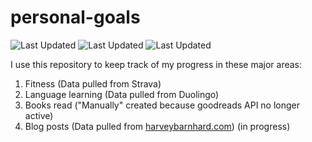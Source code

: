 # personal-goals
![Last Updated](https://img.shields.io/date/1614732588?color=FC4C02&label=Fitness%20Updated&logo=strava)
![Last Updated](https://img.shields.io/date/1614732588?color=7ac70c&label=Language%20Updated&logo=duolingo)
![Last Updated](https://img.shields.io/date/1614732588?color=e9e5cd&label=Books%20Updated&logo=goodreads)

I use this repository to keep track of my progress in these major areas:

1. Fitness (Data pulled from Strava)
2. Language learning (Data pulled from Duolingo)
3. Books read ("Manually" created because goodreads API no longer active)
4. Blog posts (Data pulled from [harveybarnhard.com](https://harveybarnhard.com)) (in progress)
